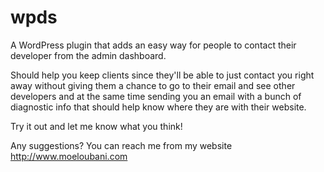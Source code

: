 # wpds
A WordPress plugin that adds an easy way for people to contact their developer from the admin dashboard.

Should help you keep clients since they'll be able to just contact you right away without giving them 
a chance to go to their email and see other developers and at the same time sending you an email with
a bunch of diagnostic info that should help know where they are with their website.

Try it out and let me know what you think!

Any suggestions? You can reach me from my website http://www.moeloubani.com
